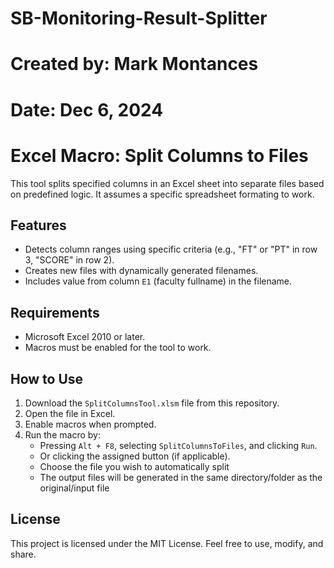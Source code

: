 # SB-Monitoring-Result-Splitter
# Created by: Mark Montances
# Date: Dec 6, 2024


# Excel Macro: Split Columns to Files

This tool splits specified columns in an Excel sheet into separate files based on predefined logic.
It assumes a specific spreadsheet formating to work.


## Features
- Detects column ranges using specific criteria (e.g., "FT" or "PT" in row 3, "SCORE" in row 2).
- Creates new files with dynamically generated filenames.
- Includes value from column `E1` (faculty fullname) in the filename.

## Requirements
- Microsoft Excel 2010 or later.
- Macros must be enabled for the tool to work.

## How to Use
1. Download the `SplitColumnsTool.xlsm` file from this repository.
2. Open the file in Excel.
3. Enable macros when prompted.
4. Run the macro by:
   - Pressing `Alt + F8`, selecting `SplitColumnsToFiles`, and clicking `Run`.
   - Or clicking the assigned button (if applicable).
   - Choose the file you wish to automatically split
   - The output files will be generated in the same directory/folder as the original/input file



## License
This project is licensed under the MIT License. Feel free to use, modify, and share.
